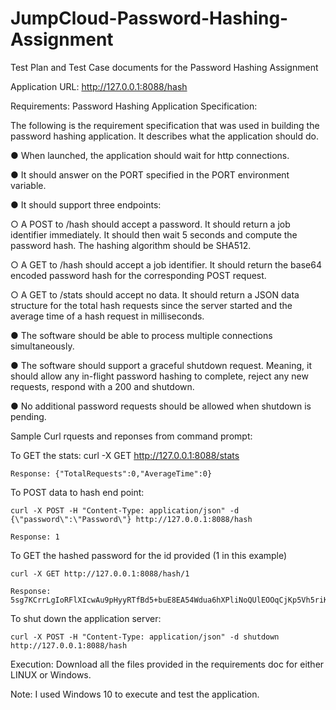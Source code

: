 # JumpCloud-Password-Hashing-Assignment
Test Plan and Test Case documents for the Password Hashing Assignment

Application URL:
http://127.0.0.1:8088/hash

Requirements:
Password Hashing Application Specification:

The following is the requirement specification that was used in building the password hashing
application. It describes what the application should do.

   ● When launched, the application should wait for http connections.
   
   ● It should answer on the PORT specified in the PORT environment variable.
   
   ● It should support three endpoints:
   
○ A POST to /hash should accept a password. It should return a job identifier
immediately. It should then wait 5 seconds and compute the password hash.
The hashing algorithm should be SHA512.

○ A GET to /hash should accept a job identifier. It should return the base64
encoded password hash for the corresponding POST request.

○ A GET to /stats should accept no data. It should return a JSON data structure
for the total hash requests since the server started and the average time of a
hash request in milliseconds.

● The software should be able to process multiple connections simultaneously.

● The software should support a graceful shutdown request. Meaning, it should allow any
in-flight password hashing to complete, reject any new requests, respond with a 200 and
shutdown.

● No additional password requests should be allowed when shutdown is pending.

Sample Curl rquests and reponses from command prompt:

To GET the stats:
    curl -X GET http://127.0.0.1:8088/stats
    
    Response: {"TotalRequests":0,"AverageTime":0}
    
 To POST data to hash end point: 
 
    curl -X POST -H "Content-Type: application/json" -d {\"password\":\"Password\"} http://127.0.0.1:8088/hash
    
    Response: 1
    
 To GET the hashed password for the id provided (1 in this example)
 
    curl -X GET http://127.0.0.1:8088/hash/1
    
    Response: 5sg7KCrrLgIoRFlXIcwAu9pHyyRTfBd5+buE8EA54Wdua6hXPliNoQUlEOOqCjKp5Vh5riKwwtYhNvwKPoX4uw==
    
    
 To shut down the application server:
 
    curl -X POST -H "Content-Type: application/json" -d shutdown http://127.0.0.1:8088/hash
    
 Execution:
 Download all the files provided in the requirements doc for either LINUX or Windows.
 
 Note: I used Windows 10 to execute and test the application.
    
